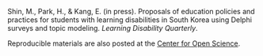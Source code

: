 
Shin, M., Park, H., & Kang, E. (in press). Proposals of education policies and practices for students with learning disabilities in South Korea using Delphi surveys and topic modeling. *Learning Disability Quarterly*.

Reproducible materials are also posted at the [Center for Open Science](https://osf.io/tmf5a/?view_only=4ba3716274084ea9a0d2a2c1df65e93e).